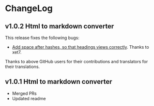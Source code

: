 # ChangeLog

## v1.0.2 Html to markdown converter

This release fixes the following bugs:

- [Add space after hashes, so that headings views correctly](https://github.com/wekan/html-to-markdown/commit/3b254e1fa32b6067dd22789fbaab8d4742349bd6).
  Thanks to xet7.

Thanks to above GitHub users for their contributions and translators for their translations.

## v1.0.1 Html to markdown converter

- Merged PRs
- Updated readme
